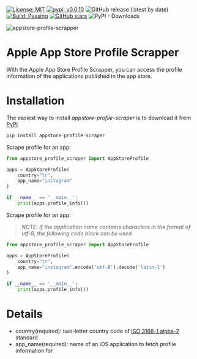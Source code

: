 [![License: MIT](https://img.shields.io/badge/License-MIT-green.svg)](https://opensource.org/licenses/MIT) 
[![pypi: v0.0.10](https://img.shields.io/badge/pypi-v0.0.10-yellow.svg)](https://pypi.org/project/appstore-profile-scraper/)
![GitHub release (latest by date)](https://img.shields.io/github/v/release/KeremDlkmn/appstore-profile-scraper)
[![Build: Passing](https://img.shields.io/badge/Build-Passing-green.svg)](https://github.com/KeremDlkmn/appstore-profile-scraper)
[![GitHub stars](https://img.shields.io/github/stars/KeremDlkmn/data-science-kit)](https://github.com/KeremDlkmn/appstore-profile-scraper/stargazers)
![PyPI - Downloads](https://img.shields.io/pypi/dm/appstore-profile-scraper)

![appstore-profile-scrapper](https://user-images.githubusercontent.com/25768758/122870011-cb272600-d335-11eb-8bd6-ddd40bdedd5d.png)

# Apple App Store Profile Scrapper
With the Apple App Store Profile Scrapper, you can access the profile information of the applications published in the app store.

# Installation
The easiest way to install *appstore-profile-scraper* is to download it from [PyPI](https://pypi.org/project/appstore-profile-scraper/)
```python
pip install appstore-profile-scraper
```

Scrape profile for an app:
```python
from appstore_profile_scraper import AppStoreProfile

apps = AppStoreProfile(
    country="tr", 
    app_name="instagram"
)

if __name__ == '__main__':
    print(apps.profile_info())
```

Scrape profile for an app:
> *NOTE: If the application name contains characters in the format of utf-8, the following code block can be used.*
```python
from appstore_profile_scraper import AppStoreProfile

apps = AppStoreProfile(
    country="tr", 
    app_name="instagram".encode('utf-8').decode('latin-1')
)

if __name__ == '__main__':
    print(apps.profile_info())
```

# Details
* country(required): two-letter country code of [ISO 3166-1 alpha-2](https://en.wikipedia.org/wiki/ISO_3166-1_alpha-2) standard
* app_name(required): name of an iOS application to fetch profile information for
